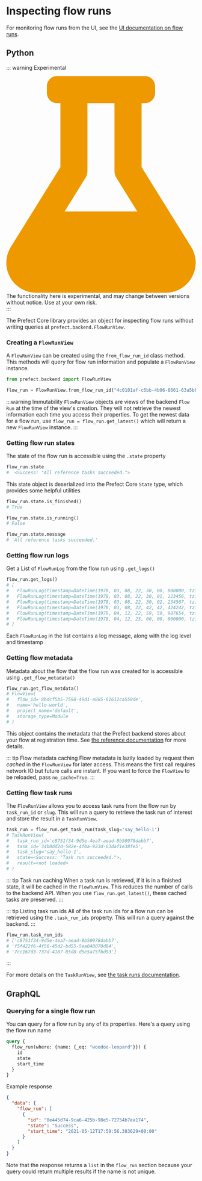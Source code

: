 # Inspecting flow runs

For monitoring flow runs from the UI, see the [UI documentation on flow runs](../ui/flow-run.md).

## Python

::: warning Experimental
<div class="experimental-warning">
<svg
    aria-hidden="true"
    focusable="false"
    role="img"
    xmlns="http://www.w3.org/2000/svg"
    viewBox="0 0 448 512"
    >
<path
fill="#e90"
d="M437.2 403.5L320 215V64h8c13.3 0 24-10.7 24-24V24c0-13.3-10.7-24-24-24H120c-13.3 0-24 10.7-24 24v16c0 13.3 10.7 24 24 24h8v151L10.8 403.5C-18.5 450.6 15.3 512 70.9 512h306.2c55.7 0 89.4-61.5 60.1-108.5zM137.9 320l48.2-77.6c3.7-5.2 5.8-11.6 5.8-18.4V64h64v160c0 6.9 2.2 13.2 5.8 18.4l48.2 77.6h-172z"
>
</path>
</svg>

<div>
The functionality here is experimental, and may change between versions without notice. Use at your own risk.
</div>
</div>
:::

The Prefect Core library provides an object for inspecting flow runs without writing queries at `prefect.backend.FlowRunView`.

### Creating a `FlowRunView`

A `FlowRunView` can be created using the `from_flow_run_id` class method. This methods will query for flow run information and populate a `FlowRunView` instance.

```python
from prefect.backend import FlowRunView

flow_run = FlowRunView.from_flow_run_id("4c0101af-c6bb-4b96-8661-63a5bbfb5596")
```

:::warning Immutability
`FlowRunView` objects are views of the backend `Flow Run` at the time of the view's creation.
They will not retrieve the newest information each time you access their properties.
To get the newest data for a flow run, use `flow_run = flow_run.get_latest()` which will return a new `FlowRunView` instance.
:::

### Getting flow run states

The state of the flow run is accessible using the `.state` property
```python
flow_run.state
#  <Success: "All reference tasks succeeded.">
```

This state object is deserialized into the Prefect Core `State` type, which provides some helpful utilities
```python
flow_run.state.is_finished()
# True

flow_run.state.is_running()
# False

flow_run.state.message
# 'All reference tasks succeeded.'
```

### Getting flow run logs

Get a List of `FlowRunLog` from the flow run using `.get_logs()`

```python
flow_run.get_logs()
# [
#   FlowRunLog(timestamp=DateTime(1978, 03, 08, 22, 30, 00, 000000, tzinfo=Timezone('+00:00')), level=20, message='Submitted for execution: Task XXXXXXX'),
#   FlowRunLog(timestamp=DateTime(1978, 03, 08, 22, 30, 01, 123456, tzinfo=Timezone('+00:00')), level=20, message="Beginning Flow run for 'radio_show'"),
#   FlowRunLog(timestamp=DateTime(1978, 03, 08, 22, 30, 02, 234567, tzinfo=Timezone('+00:00')), level=20, message="Task 'series_one': Starting task run..."),
#   FlowRunLog(timestamp=DateTime(1978, 03, 08, 22, 42, 42, 424242, tzinfo=Timezone('+00:00')), level=20, message='It feels like I just had my brains smashed out by a slice of lemon wrapped round a large gold brick.'),
#   FlowRunLog(timestamp=DateTime(1978, 04, 12, 22, 59, 59, 987654, tzinfo=Timezone('+00:00')), level=20, message="Task 'series_one': Finished task run for task with final state: 'Success'"),
#   FlowRunLog(timestamp=DateTime(1978, 04, 12, 23, 00, 00, 000000, tzinfo=Timezone('+00:00')), level=20, message='Flow run SUCCESS: all reference tasks succeeded')
# ]
```

Each `FlowRunLog` in the list contains a log message, along with the log level and timestamp

### Getting flow metadata

Metadata about the flow that the flow run was created for is accessible using `.get_flow_metadata()`

```python
flow_run.get_flow_metdata()
# FlowView(
#   flow_id='8bdcf5b5-7598-49d1-a885-61612ca550de', 
#   name='hello-world', 
#   project_name='default', 
#   storage_type=Module
# )
```

This object contains the metadata that the Prefect backend stores about your flow at registration time. See [the reference documentation](/api/latest/backend/flow.md) for more details.

::: tip Flow metadata caching
Flow metadata is lazily loaded by request then _cached_ in the `FlowRunView` for later access.
This means the first call requires network IO but future calls are instant.
If you want to force the `FlowView` to be reloaded, pass `no_cache=True`.
:::

### Getting flow task runs

The `FlowRunView` allows you to access task runs from the flow run by `task_run_id` or `slug`.
This will run a query to retrieve the task run of interest and store the result in a `TaskRunView`.

```python
task_run = flow_run.get_task_run(task_slug='say_hello-1')
# TaskRunView(
#   task_run_id='c8751f34-9d5e-4ea7-aead-8b50978dabb7', 
#   task_id='34b0dd2d-582e-4f0a-923d-63daf1e38fe5', 
#   task_slug='say_hello-1', 
#   state=<Success: "Task run succeeded.">, 
#   result=<not loaded>
# )
```

::: tip Task run caching
When a task run is retrieved, if it is in a finished state, it will be cached in the `FlowRunView`.
This reduces the number of calls to the backend API. 
When you use `flow_run.get_latest()`, these cached tasks are preserved.
:::

::: tip Listing task run ids
All of the task run ids for a flow run can be retrieved using the `.task_run_ids` property.
This will run a query against the backend.
:::

```python
flow_run.task_run_ids
# ['c8751f34-9d5e-4ea7-aead-8b50978dabb7',
# 'f5f422f6-4f56-45d2-bd55-5ea048070d84',
# '7cc167d3-737d-4187-85d8-d5e5a75fbd93']
```
:::

For more details on the `TaskRunView`, see [the task runs documentation](./task-runs.md).

## GraphQL

### Querying for a single flow run

You can query for a flow run by any of its properties. Here's a query using the flow run name

```graphql
query {
  flow_run(where: {name: {_eq: "woodoo-leopard"}}) {
    id
    state
    start_time
  }
}
```

Example response

```json
{
  "data": {
    "flow_run": [
      {
        "id": "8e445d74-9ca6-425b-98e5-72754b7ea174",
        "state": "Success",
        "start_time": "2021-05-12T17:59:56.383629+00:00"
      }
    ]
  }
}
```

Note that the response returns a `list` in the `flow_run` section because your query could return multiple results if the name is not unique.
